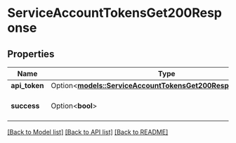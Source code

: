 # ServiceAccountTokensGet200Response

## Properties

Name | Type | Description | Notes
------------ | ------------- | ------------- | -------------
**api_token** | Option<[**models::ServiceAccountTokensGet200ResponseApiToken**](service_account_tokens_get_200_response_api_token.md)> |  | [optional]
**success** | Option<**bool**> |  | [optional][default to true]

[[Back to Model list]](../README.md#documentation-for-models) [[Back to API list]](../README.md#documentation-for-api-endpoints) [[Back to README]](../README.md)



